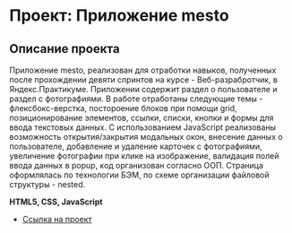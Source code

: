 # Проект: Приложение mesto 

## Описание проекта
Приложение mesto, реализован для отработки навыков, полученных после прохождении девяти спринтов на курсе - Веб-разрабротчик, в Яндекс.Практикуме. Приложении содержит раздел о пользователе и раздел с фотографиями. В работе отработаны следующие темы - флексбокс-верстка, постороение блоков при помощи grid, позиционирование элементов, ссылки, списки, кнопки и формы для ввода текстовых данных. С использованием JavaScript реализованы возможность открытия/закрытия модальных окон, внесение данных о пользователе, добавление и удаление карточек с фотографиями, увеличение фотографии при клике на изображение, валидация полей ввода данных в popup, код организован согласно ООП. Страница оформлялась по технологии БЭМ, по схеме организации файловой структуры - nested.

**HTML5, CSS, JavaScript**

* [Ссылка на проект](https://afrantsuzskaya.github.io/mesto/)

